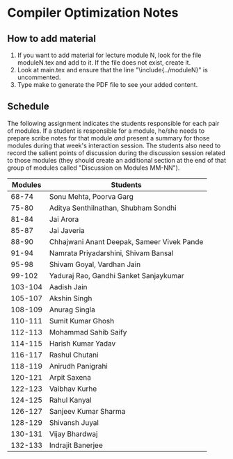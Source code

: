 # Compiler Optimization Notes

## How to add material

1. If you want to add material for lecture module N, look for the file moduleN.tex and add to it. If the file does not exist, create it.
2. Look at main.tex and ensure that the line "\include{../moduleN}" is uncommented.
3. Type make to generate the PDF file to see your added content.

## Schedule

The following assignment indicates the students responsible for
each pair of modules.  If a student is responsible for a module, he/she
needs to prepare scribe notes for that module _and_ present a summary
for those modules during that week's interaction session.  The students
also need to record the salient points of discussion during the discussion
session related to those modules (they should create an additional section at the
end of that group of modules called "Discussion on Modules MM-NN").

| Modules | Students   |
| ------- | ---------- | 
| 68-74   | Sonu Mehta, Poorva Garg |
| 75-80   | Aditya Senthilnathan, Shubham Sondhi |
| 81-84   | Jai Arora |
| 85-87   | Jai Javeria |
| 88-90   | Chhajwani Anant Deepak, Sameer Vivek Pande |
| 91-94   | Namrata Priyadarshini, Shivam Bansal |
| 95-98   | Shivam Goyal, Vardhan Jain |
| 99-102  | Yaduraj Rao, Gandhi Sanket Sanjaykumar |
| 103-104 | Aadish Jain |
| 105-107 | Akshin Singh |
| 108-109 | Anurag Singla |
| 110-111 | Sumit Kumar Ghosh |
| 112-113 | Mohammad Sahib Saify |
| 114-115 | Harish Kumar Yadav |
| 116-117 | Rashul Chutani |
| 118-119 | Anirudh Panigrahi |
| 120-121 | Arpit Saxena |
| 122-123 | Vaibhav Kurhe |
| 124-125 | Rahul Kanyal |
| 126-127 | Sanjeev Kumar Sharma |
| 128-129 | Shivansh Juyal |
| 130-131 | Vijay Bhardwaj |
| 132-133 | Indrajit Banerjee |

